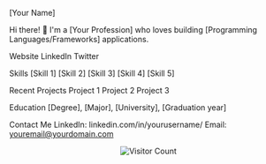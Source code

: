 
<!-- Title -->
[Your Name]
<!-- Introduction -->
Hi there! 👋
I'm a [Your Profession] who loves building [Programming Languages/Frameworks] applications.

<!-- Badges - Optional -->
<!-- You can use shields.io to generate badges. -->
<!-- https://shields.io/ -->
Website
LinkedIn
Twitter

<!-- Skills -->
Skills
[Skill 1]
[Skill 2]
[Skill 3]
[Skill 4]
[Skill 5]
<!-- Projects -->
Recent Projects
Project 1
Project 2
Project 3

<!-- Education -->
Education
[Degree], [Major], [University], [Graduation year]
<!-- Contact -->
Contact Me
LinkedIn: linkedin.com/in/yourusername/
Email: youremail@yourdomain.com
<!-- Footer -->
<p align="center">
    <img alt="Visitor Count" src="https://visitor-badge.laobi.icu/badge?page_id=yourusername.yourusername" />
</p>
<!--
**rgarc399/rgarc399** is a ✨ _special_ ✨ repository because its `README.md` (this file) appears on your GitHub profile.

